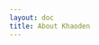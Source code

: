 ```yaml
---
layout: doc
title: About Khaoden
---
```


<script setup>
import { defineAsyncComponent } from 'vue'
const About = defineAsyncComponent(() => 
  import('./.vitepress/theme/components/About.vue')
)
</script>

<ClientOnly>
  <About />
</ClientOnly> 